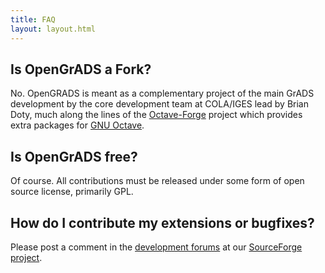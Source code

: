```yaml
---
title: FAQ
layout: layout.html
---
```


<h2>Is OpenGrADS a Fork?</h2>
<p>No. OpenGRADS is meant as a complementary project of the main GrADS development by the core development team at COLA/IGES lead by Brian Doty, much along the lines of the <a rel="nofollow" class="external text" href="/web/20141123011535/http://octave.sourceforge.net/">Octave-Forge</a> project which provides extra packages for <a rel="nofollow" class="external text" href="/web/20141123011535/http://en.wikipedia.org/wiki/GNU_Octave">GNU Octave</a>.
</p>

<h2>Is OpenGrADS free?</h2>
<p>Of course. All contributions must be released under some form of open source license, primarily GPL.
</p>

<h2>How do I contribute my extensions or bugfixes?</h2>
<p>Please post a comment in the <a rel="nofollow" class="external text" href="/web/20141123011535/http://sourceforge.net/forum/?group_id=161773">development forums</a> at our <a rel="nofollow" class="external text" href="/web/20141123011535/http://sourceforge.net/projects/opengrads/">SourceForge project</a>.
</p>
